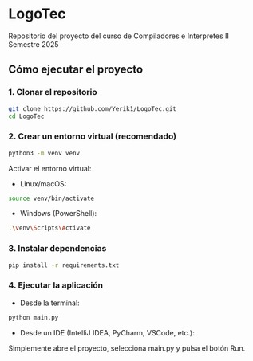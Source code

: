 # LogoTec

Repositorio del proyecto del curso de Compiladores e Interpretes II Semestre 2025

## Cómo ejecutar el proyecto

### 1. Clonar el repositorio

```bash
git clone https://github.com/Yerik1/LogoTec.git
cd LogoTec
```

### 2. Crear un entorno virtual (recomendado)

```bash
python3 -m venv venv
```

Activar el entorno virtual:

- Linux/macOS:

```bash
source venv/bin/activate
```

- Windows (PowerShell):

```bash
.\venv\Scripts\Activate
```

### 3. Instalar dependencias

```bash
pip install -r requirements.txt
```

### 4. Ejecutar la aplicación

- Desde la terminal:

```bash
python main.py
```

- Desde un IDE (IntelliJ IDEA, PyCharm, VSCode, etc.):

Simplemente abre el proyecto, selecciona main.py y pulsa el botón Run.
